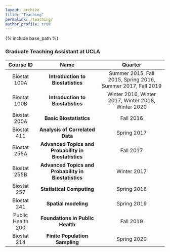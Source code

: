```yaml
---
layout: archive
title: "Teaching"
permalink: /teaching/
author_profile: true
---
```


{% include base_path %}

### Graduate Teaching Assistant at UCLA 

| Course ID | Name | Quarter |
| :--------: |:-----------------:| :----------:|
| Biostat 100A | **Introduction to Biostatistics** | Summer 2015, Fall 2015, Spring 2016, Summer 2017, Fall 2019 |
| Biostat 100B | **Introduction to Biostatistics** | Winter 2016, Winter 2017, Winter 2018, Winter 2020 |
| Biostat 200A | **Basic Biostatistics** | Fall 2016 |
| Biostat 411 | **Analysis of Correlated Data** | Spring 2017 |
| Biostat 255A | **Advanced Topics and Probability in Biostatistics** | Fall 2017 |
| Biostat 255B | **Advanced Topics and Probability in Biostatistics** | Winter 2017 |
| Biostat 257 | **Statistical Computing** | Spring 2018 |
| Biostat 241 | **Spatial modeling** | Spring 2019 |
| Public Health 200 | **Foundations in Public Health** | Fall 2019 |
| Biostat 214 | **Finite Population Sampling** | Spring 2020 |

